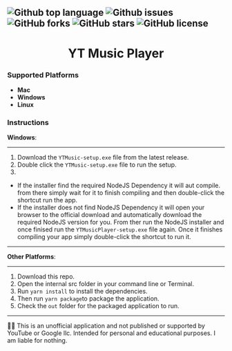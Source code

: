 ![Github top language](https://img.shields.io/github/languages/top/Socket-Development/YT-Music-Player?style=plastic)
![Github issues](https://img.shields.io/github/issues/Socket-Development/YT-Music-Player?style=plastic)
![GitHub forks](https://img.shields.io/github/forks/Socket-Development/YT-Music-Player?style=plastic)
![GitHub stars](https://img.shields.io/github/stars/Socket-Development/YT-Music-Player?style=plastic)
![GitHub license](https://img.shields.io/github/license/Socket-Development/YT-Music-Player?style=plastic)
---


<h1 align="center">YT Music Player</h1>

### Supported Platforms

 - **Mac**
 - **Windows**
 - **Linux**

### Instructions

**Windows**:

---

1. Download the `YTMusic-setup.exe` file from the latest release.
2. Double click the `YTMusic-setup.exe` file to run the setup.
3.
  - If the installer find the required NodeJS Dependency it will aut compile. from there simply wait for it to finish compiling and then double-click the shortcut run the app.
  - If the installer does not find NodeJS Dependency it will open your browser to the official download and automatically download the required NodeJS version for you. From ther run the NodeJS installer and once finised run the `YTMusicPlayer-setup.exe` file again. Once it finishes compiling your app simply double-click the shortcut to run it.
 
---

**Other Platforms**:

---

1. Download this repo.
2. Open the internal src folder in your command line or Terminal.
3. Run `yarn install` to install the dependencies.
4. Then run `yarn package`to package the application.
5. Check the `out` folder for the packaged application to run.

---

🧑‍⚖️ This is an unofficial application and not published or supported by YouTube or Google llc. Intended for personal and educational purposes. I am liable for nothing.
